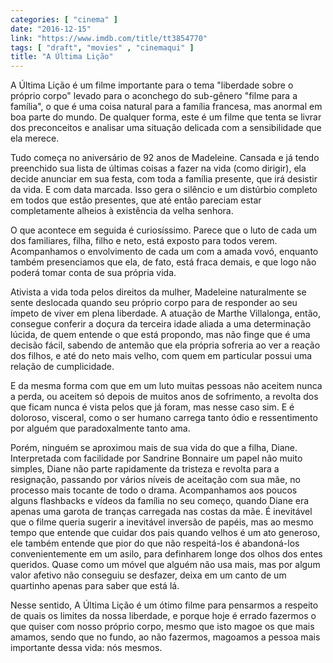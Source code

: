 ```yaml
---
categories: [ "cinema" ]
date: "2016-12-15"
link: "https://www.imdb.com/title/tt3854770"
tags: [ "draft", "movies" , "cinemaqui" ]
title: "A Última Lição"
---
```

A Última Lição é um filme importante para o tema "liberdade sobre o próprio corpo" levado para o aconchego do sub-gênero "filme para a família", o que é uma coisa natural para a família francesa, mas anormal em boa parte do mundo. De qualquer forma, este é um filme que tenta se livrar dos preconceitos e analisar uma situação delicada com a sensibilidade que ela merece.

Tudo começa no aniversário de 92 anos de Madeleine. Cansada e já tendo preenchido sua lista de últimas coisas a fazer na vida (como dirigir), ela decide anunciar em sua festa, com toda a família presente, que irá desistir da vida. E com data marcada. Isso gera o silêncio e um distúrbio completo em todos que estão presentes, que até então pareciam estar completamente alheios à existência da velha senhora.

O que acontece em seguida é curiosíssimo. Parece que o luto de cada um dos familiares, filha, filho e neto, está exposto para todos verem. Acompanhamos o envolvimento de cada um com a amada vovó, enquanto também presenciamos que ela, de fato, está fraca demais, e que logo não poderá tomar conta de sua própria vida.

Ativista a vida toda pelos direitos da mulher, Madeleine naturalmente se sente deslocada quando seu próprio corpo para de responder ao seu ímpeto de viver em plena liberdade. A atuação de Marthe Villalonga, então, consegue conferir a doçura da terceira idade aliada a uma determinação lúcida, de quem entende o que está propondo, mas não finge que é uma decisão fácil, sabendo de antemão que ela própria sofreria ao ver a reação dos filhos, e até do neto mais velho, com quem em particular possui uma relação de cumplicidade.

E da mesma forma com que em um luto muitas pessoas não aceitem nunca a perda, ou aceitem só depois de muitos anos de sofrimento, a revolta dos que ficam nunca é vista pelos que já foram, mas nesse caso sim. E é doloroso, visceral, como o ser humano carrega tanto ódio e ressentimento por alguém que paradoxalmente tanto ama.

Porém, ninguém se aproximou mais de sua vida do que a filha, Diane. Interpretada com facilidade por Sandrine Bonnaire um papel não muito simples, Diane não parte rapidamente da tristeza e revolta para a resignação, passando por vários níveis de aceitação com sua mãe, no processo mais tocante de todo o drama. Acompanhamos aos poucos alguns flashbacks e vídeos da família no seu começo, quando Diane era apenas uma garota de tranças carregada nas costas da mãe. É inevitável que o filme queria sugerir a inevitável inversão de papéis, mas ao mesmo tempo que entende que cuidar dos pais quando velhos é um ato generoso, ele também entende que pior do que não respeitá-los é abandoná-los convenientemente em um asilo, para definharem longe dos olhos dos entes queridos. Quase como um móvel que alguém não usa mais, mas por algum valor afetivo não conseguiu se desfazer, deixa em um canto de um quartinho apenas para saber que está lá.

Nesse sentido, A Última Lição é um ótimo filme para pensarmos a respeito de quais os limites da nossa liberdade, e porque hoje é errado fazermos o que quiser com nosso próprio corpo, mesmo que isto magoe os que mais amamos, sendo que no fundo, ao não fazermos, magoamos a pessoa mais importante dessa vida: nós mesmos.
